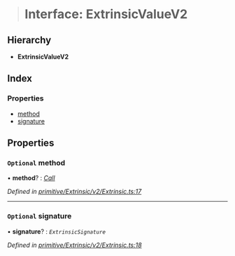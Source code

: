 > # Interface: ExtrinsicValueV2

## Hierarchy

* **ExtrinsicValueV2**

## Index

### Properties

* [method](_primitive_extrinsic_v2_extrinsic_.extrinsicvaluev2.md#optional-method)
* [signature](_primitive_extrinsic_v2_extrinsic_.extrinsicvaluev2.md#optional-signature)

## Properties

### `Optional` method

• **method**? : *[Call](../classes/_primitive_generic_call_.call.md)*

*Defined in [primitive/Extrinsic/v2/Extrinsic.ts:17](https://github.com/polkadot-js/api/blob/14f018d/packages/types/src/primitive/Extrinsic/v2/Extrinsic.ts#L17)*

___

### `Optional` signature

• **signature**? : *`ExtrinsicSignature`*

*Defined in [primitive/Extrinsic/v2/Extrinsic.ts:18](https://github.com/polkadot-js/api/blob/14f018d/packages/types/src/primitive/Extrinsic/v2/Extrinsic.ts#L18)*